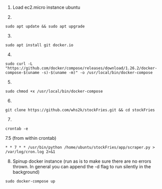 1. Load ec2.micro instance ubuntu

2. 
```
sudo apt update && sudo apt upgrade
```

3. 
```
sudo apt install git docker.io
```

4. 
```
sudo curl -L "https://github.com/docker/compose/releases/download/1.26.2/docker-compose-$(uname -s)-$(uname -m)" -o /usr/local/bin/docker-compose
```

5. 
```
sudo chmod +x /usr/local/bin/docker-compose
```

6. 
```
git clone https://github.com/whs2k/stockFries.git && cd stockFries
```

7. 
```
crontab -e
```

7.5 (from within crontab)
```
* * 7 * * /usr/bin/python /home/ubuntu/stockFries/app/scraper.py > /var/log/cron.log 2>&1
```

8. Spinup docker instance (run as is to make sure there are no errors thrown. In general you can append the -d flag to run silently in the background)
```
sudo docker-compose up
```

